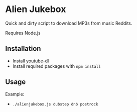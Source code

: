 # Alien Jukebox

Quick and dirty script to download MP3s from music Reddits.

Requires Node.js


## Installation

* Install [youtube-dl](https://rg3.github.io/youtube-dl/)
* Install required packages with `npm install`


## Usage

Example:

* `./alienjukebox.js dubstep dnb postrock`
